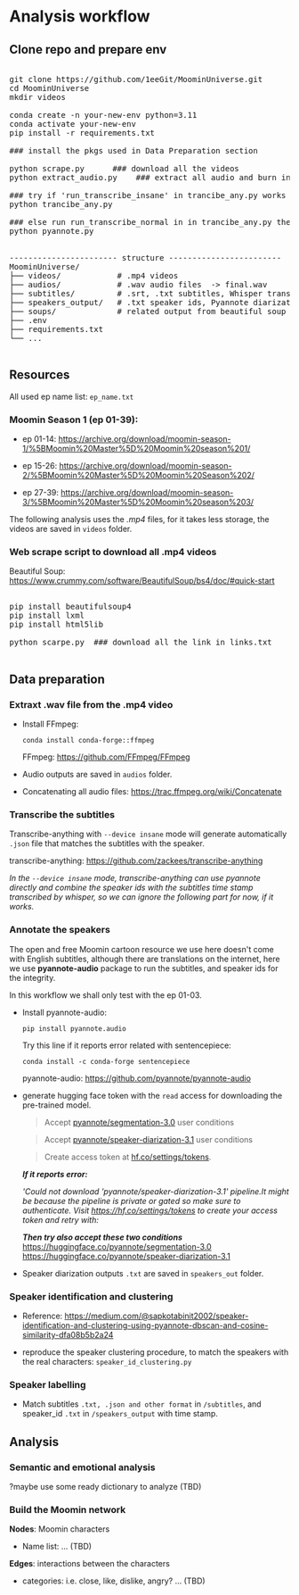 # Analysis workflow

## Clone repo and prepare env

<pre lang="md"> 
git clone https://github.com/1eeGit/MoominUniverse.git
cd MoominUniverse
mkdir videos  

conda create -n your-new-env python=3.11
conda activate your-new-env
pip install -r requirements.txt

### install the pkgs used in Data Preparation section

python scrape.py      ### download all the videos
python extract_audio.py    ### extract all audio and burn into one final.wav file

### try if 'run_transcribe_insane' in trancibe_any.py works first
python trancibe_any.py    

### else run run_transcribe_normal in in trancibe_any.py then next line
python pyannote.py        


----------------------- structure ------------------------
MoominUniverse/
├── videos/            # .mp4 videos
├── audios/            # .wav audio files  -> final.wav
├── subtitles/         # .srt, .txt subtitles, Whisper transcription output
├── speakers_output/   # .txt speaker ids, Pyannote diarization output
├── soups/             # related output from beautiful soup
├── .env      
├── requirements.txt     
└── ...

</pre>

## Resources
All used ep name list: `ep_name.txt`
### Moomin Season 1 (ep 01-39):

- ep 01-14: https://archive.org/download/moomin-season-1/%5BMoomin%20Master%5D%20Moomin%20season%201/

- ep 15-26: https://archive.org/download/moomin-season-2/%5BMoomin%20Master%5D%20Moomin%20Season%202/

- ep 27-39: https://archive.org/download/moomin-season-3/%5BMoomin%20Master%5D%20Moomin%20season%203/

The following analysis uses the *.mp4* files, for it takes less storage, the videos are saved in `videos` folder.

### Web scrape script to download all .mp4 videos

Beautiful Soup: https://www.crummy.com/software/BeautifulSoup/bs4/doc/#quick-start

<pre lang="md"> 
pip install beautifulsoup4
pip install lxml
pip install html5lib

python scarpe.py  ### download all the link in links.txt

</pre>




##  Data preparation


### Extraxt .wav file from the .mp4 video

- Install FFmpeg: 

    `conda install conda-forge::ffmpeg`

    FFmpeg: https://github.com/FFmpeg/FFmpeg

- Audio outputs are saved in `audios` folder.

- Concatenating all audio files: https://trac.ffmpeg.org/wiki/Concatenate

### Transcribe the subtitles

Transcribe-anything with `--device insane` mode will generate automatically `.json` file that matches the subtitles with the speaker.

transcribe-anything: https://github.com/zackees/transcribe-anything

*In the `--device insane` mode, transcribe-anything can use pyannote directly and combine the speaker ids with the subtitles time stamp transcribed by whisper, so we can ignore the following part for now, if it works.* 

### Annotate the speakers

The open and free Moomin cartoon resource we use here doesn't come with English subtitles, although there are translations on the internet, here we use **pyannote-audio** package to run the subtitles, and speaker ids for the integrity.

In this workflow we shall only test with the ep 01-03.

- Install pyannote-audio:

    `pip install pyannote.audio`

    Try this line if it reports error related with sentencepiece:

    `conda install -c conda-forge sentencepiece`

    pyannote-audio: https://github.com/pyannote/pyannote-audio

- generate hugging face token with the `read` access for downloading the pre-trained model.
    
    > Accept [pyannote/segmentation-3.0](https://hf.co/pyannote/segmentation-3.0) user conditions

    > Accept [pyannote/speaker-diarization-3.1](https://hf.co/pyannote/speaker-diarization-3.1) user conditions

    > Create access token at [hf.co/settings/tokens](https://huggingface.co/settings/tokens).

    ***If it reports error:*** 

    *'Could not download 'pyannote/speaker-diarization-3.1' pipeline.It might be because the pipeline is private or gated so make sure to authenticate. Visit https://hf.co/settings/tokens to create your access token and retry with:*

    ***Then try also accept these two conditions***
    https://huggingface.co/pyannote/segmentation-3.0
    https://huggingface.co/pyannote/speaker-diarization-3.1

- Speaker diarization outputs `.txt` are saved in `speakers_out` folder.

### 

### Speaker identification and clustering 
- Reference: https://medium.com/@sapkotabinit2002/speaker-identification-and-clustering-using-pyannote-dbscan-and-cosine-similarity-dfa08b5b2a24

- reproduce the speaker clustering procedure, to match the speakers with the real characters: `speaker_id_clustering.py`

### Speaker labelling 

- Match subtitles `.txt, .json and other format` in `/subtitles`, and speaker_id `.txt` in `/speakers_output`
with time stamp.

## Analysis 

### Semantic and emotional analysis

?maybe use some ready dictionary to analyze (TBD)

### Build the Moomin network

**Nodes**: Moomin characters
- Name list: ... (TBD)

**Edges**: interactions between the characters 
- categories: i.e. close, like, dislike, angry? ... (TBD)
